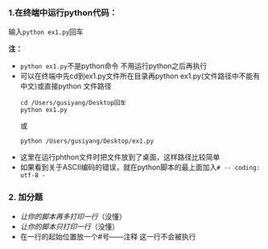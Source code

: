 ### 1.**在终端中运行python代码：**

输入`python ex1.py`回车<br/>

**注：**<br/>
+ `python ex1.py`不是python命令 不用运行python之后再执行
+ 可以在终端中先cd到ex1.py文件所在目录再python ex1.py(文件路径中不能有中文)或直接python 文件路径
  ```
  cd /Users/gusiyang/Desktop回车
  python ex1.py
  ```
  或
  ```
  python /Users/gusiyang/Desktop/ex1.py
  ```
+ 这里在运行phthon文件时把文件放到了桌面，这样路径比较简单
+ 如果看到关于ASCII编码的错误，就在python脚本的最上面加入`# -- coding: utf-8 -`

### 2. 加分题
+ *让你的脚本再多打印一行*（没懂）
+ *让你的脚本只打印一行*（没懂）
+ 在一行的起始位置放一个#号——注释 这一行不会被执行
